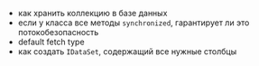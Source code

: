 * как хранить коллекцию в базе данных
* если у класса все методы `synchronized`, гарантирует ли это потокобезопасность
* default fetch type
* как создать `IDataSet`, содержащий все нужные столбцы